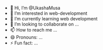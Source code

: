 - 👋 Hi, I’m @UkashaMusa
- 👀 I’m interested in web-development
- 🌱 I’m currently learning  web development
- 💞️ I’m looking to collaborate on ...
- 📫 How to reach me ...
- 😄 Pronouns: ...
- ⚡ Fun fact: ...

<!---
UkashaMusa/UkashaMusa is a ✨ special ✨ repository because its `README.md` (this file) appears on your GitHub profile.
You can click the Preview link to take a look at your changes.
--->
